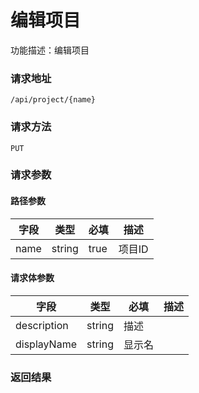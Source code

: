 # 编辑项目
功能描述：编辑项目

### 请求地址
```
/api/project/{name}
```

### 请求方法
`PUT`
### 请求参数
#### 路径参数

| 字段 | 类型 | 必填 | 描述 |
| -------- | -------- | -------- | -------- |
| name     | string   | true       | 项目ID |



#### 请求体参数
| 字段 | 类型 | 必填 | 描述 |
| -------- | -------- | -------- | -------- |
| description     | string   | 描述 |
| displayName     | string   | 显示名 |

### 返回结果

